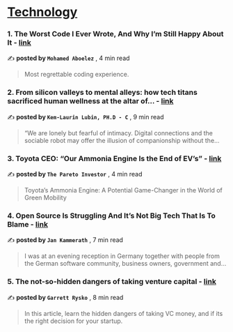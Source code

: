 
<h1><a href=https://medium.com/tag/technology/recommended target="_blank" rel="noopener noreferrer">Technology</a></h1>
<h3>1. The Worst Code I Ever Wrote, And Why I’m Still Happy About It - <a href=https://medium.com/@mohaboelez/the-worst-code-i-ever-wrote-and-why-im-still-happy-about-it-419e766486c5?source=tag_recommended_feed---------0-84----------technology----------1b629386_3388_471e_b37d_c9a4b5032ee0------- target="_blank" rel="noopener noreferrer">link</a></h3>

✍️ **posted by `Mohamed Aboelez`** <date> , 4 min read</date>

<blockquote>Most regrettable coding experience.</blockquote>

<h3>2. From silicon valleys to mental alleys: how tech titans sacrificed human wellness at the altar of… - <a href=https://medium.com/@kemlaurin/from-silicon-valleys-to-mental-alleys-how-tech-titans-sacrificed-human-wellness-at-the-altar-of-a04b74f3a7c9?source=tag_recommended_feed---------1-107----------technology----------1b629386_3388_471e_b37d_c9a4b5032ee0------- target="_blank" rel="noopener noreferrer">link</a></h3>

✍️ **posted by `Kem-Laurin Lubin, PH.D - C`** <date> , 9 min read</date>

<blockquote>“We are lonely but fearful of intimacy. Digital connections and the sociable robot may offer the illusion of companionship without the…</blockquote>

<h3>3. Toyota CEO: “Our Ammonia Engine Is the End of EV’s” - <a href=https://medium.com/@pareto_investor/toyota-ceo-our-ammonia-engine-is-the-end-of-evs-daf889608091?source=tag_recommended_feed---------2-85----------technology----------1b629386_3388_471e_b37d_c9a4b5032ee0------- target="_blank" rel="noopener noreferrer">link</a></h3>

✍️ **posted by `The Pareto Investor`** <date> , 4 min read</date>

<blockquote>Toyota’s Ammonia Engine: A Potential Game-Changer in the World of Green Mobility</blockquote>

<h3>4. Open Source Is Struggling And It’s Not Big Tech That Is To Blame - <a href=https://medium.com/@jankammerath/open-source-is-struggling-and-its-not-big-tech-that-is-to-blame-cfba964219f8?source=tag_recommended_feed---------3-84----------technology----------1b629386_3388_471e_b37d_c9a4b5032ee0------- target="_blank" rel="noopener noreferrer">link</a></h3>

✍️ **posted by `Jan Kammerath`** <date> , 7 min read</date>

<blockquote>I was at an evening reception in Germany together with people from the German software community, business owners, government and…</blockquote>

<h3>5. The not-so-hidden dangers of taking venture capital - <a href=https://medium.com/design-bootcamp/the-not-so-hidden-dangers-of-taking-venture-capital-bde0ee217915?source=tag_recommended_feed---------4-107----------technology----------1b629386_3388_471e_b37d_c9a4b5032ee0------- target="_blank" rel="noopener noreferrer">link</a></h3>

✍️ **posted by `Garrett Rysko`** <date> , 8 min read</date>

<blockquote>In this article, learn the hidden dangers of taking VC money, and if its the right decision for your startup.</blockquote>

